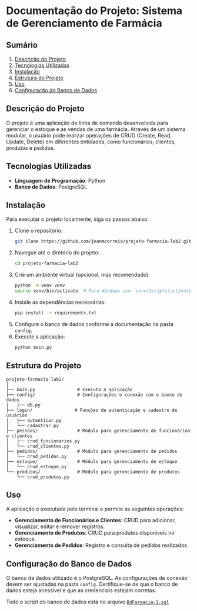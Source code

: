 # Documentação do Projeto: Sistema de Gerenciamento de Farmácia

## Sumário

1. [Descrição do Projeto](#descrição-do-projeto)
2. [Tecnologias Utilizadas](#tecnologias-utilizadas)
3. [Instalação](#instalação)
4. [Estrutura do Projeto](#estrutura-do-projeto)
5. [Uso](#uso)
6. [Configuração do Banco de Dados](#configuração-do-banco-de-dados)

## Descrição do Projeto

O projeto é uma aplicação de linha de comando desenvolvida para gerenciar o estoque e as vendas de uma farmácia. Através de um sistema modular, o usuário pode realizar operações de CRUD (Create, Read, Update, Delete) em diferentes entidades, como funcionários, clientes, produtos e pedidos.

## Tecnologias Utilizadas

- **Linguagem de Programação**: Python
- **Banco de Dados**: PostgreSQL

## Instalação

Para executar o projeto localmente, siga os passos abaixo:

1. Clone o repositório:
   ```bash
   git clone https://github.com/jeanmcorreia/projeto-farmacia-lab2.git
   ```
2. Navegue até o diretório do projeto:
   ```bash
   cd projeto-farmacia-lab2
   ```
3. Crie um ambiente virtual (opcional, mas recomendado):
   ```bash
   python -m venv venv
   source venv/bin/activate  # Para Windows use `venv\Scripts\activate`
   ```
4. Instale as dependências necessárias:
   ```bash
   pip install -r requirements.txt
   ```
5. Configure o banco de dados conforme a documentação na pasta `config`.
6. Execute a aplicação:
   ```bash
   python main.py
   ```

## Estrutura do Projeto

```
projeto-farmacia-lab2/
│
├── main.py                # Executa a aplicação
├── config/                # Configurações e conexão com o banco de dados
│   ├── db.py
├── login/                # Funções de autenticação e cadastro de usuários
│   ├── autenticar.py
│   └── cadastrar.py
├── pessoas/               # Módulo para gerenciamento de funcionários e clientes
│   ├── crud_funcionarios.py
│   └── crud_clientes.py
├── pedidos/               # Módulo para gerenciamento de pedidos
│   └── crud_pedidos.py
├── estoque/               # Módulo para gerenciamento de estoque
│   └── crud_estoque.py
└── produtos/              # Módulo para gerenciamento de produtos
    └── crud_produtos.py
```

## Uso

A aplicação é executada pelo terminal e permite as seguintes operações:

- **Gerenciamento de Funcionários e Clientes**: CRUD para adicionar, visualizar, editar e remover registros.
- **Gerenciamento de Produtos**: CRUD para produtos disponíveis no estoque.
- **Gerenciamento de Pedidos**: Registro e consulta de pedidos realizados.

## Configuração do Banco de Dados

O banco de dados utilizado é o PostgreSQL. As configurações de conexão devem ser ajustadas na pasta `config`. Certifique-se de que o banco de dados esteja acessível e que as credenciais estejam corretas.

Todo o script do banco de dados está no arquivo [`BdFarmacia-1.sql`](/BdFarmacia-1.sql)
